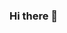 ### Hi there 👋

<!--
**azhar-ar6/azhar-ar6** is a ✨ _special_ ✨ repository because its `README.md` (this file) appears on your GitHub profile.

Here are some ideas to get you started:

- 🔭 I’m currently working to develop a project
- 🌱 I’m currently learning with help from docs.github.com
- 👯 I’m looking to collaborate on my upcoming projects
